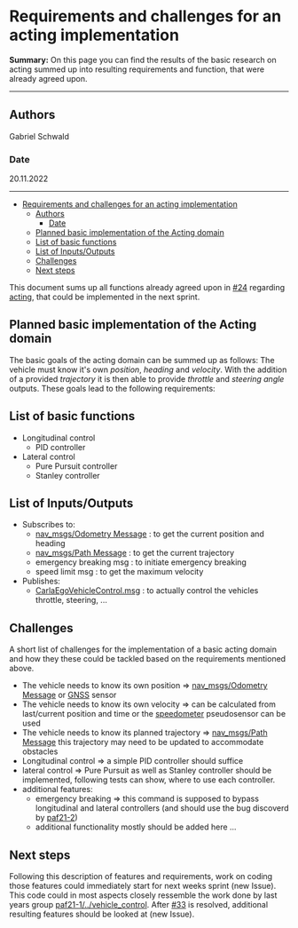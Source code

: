 # Requirements and challenges for an acting implementation

**Summary:** On this page you can find the results of the basic research on acting summed up into resulting requirements and function, that were already agreed upon.

---

## Authors

Gabriel Schwald

### Date

20.11.2022

---

<!-- TOC -->
- [Requirements and challenges for an acting implementation](#requirements-and-challenges-for-an-acting-implementation)
  - [Authors](#authors)
    - [Date](#date)
  - [Planned basic implementation of the Acting domain](#planned-basic-implementation-of-the-acting-domain)
  - [List of basic functions](#list-of-basic-functions)
  - [List of Inputs/Outputs](#list-of-inputsoutputs)
  - [Challenges](#challenges)
  - [Next steps](#next-steps)
<!-- TOC -->

This document sums up all functions already agreed upon in [#24](https://github.com/ll7/paf22/issues/24) regarding [acting](../01_acting/01_acting.md), that could be implemented in the next sprint.

## Planned basic implementation of the Acting domain

The basic goals of the acting domain can be summed up as follows:
The vehicle must know it's own _position_, _heading_ and _velocity_.
With the addition of a provided _trajectory_ it is then able to provide _throttle_ and _steering angle_ outputs.
These goals lead to the following requirements:

## List of basic functions

- Longitudinal control
  - PID controller
- Lateral control
  - Pure Pursuit controller
  - Stanley controller

## List of Inputs/Outputs

- Subscribes to:
  - [nav_msgs/Odometry Message](http://docs.ros.org/en/noetic/api/nav_msgs/html/msg/Odometry.html) : to get the current position and heading
  - [nav_msgs/Path Message](https://docs.ros.org/en/api/nav_msgs/html/msg/Path.html) : to get the current trajectory
  - emergency breaking msg : to initiate emergency breaking
  - speed limit msg : to get the maximum velocity
- Publishes:
  - [CarlaEgoVehicleControl.msg](https://carla.readthedocs.io/projects/ros-bridge/en/latest/ros_msgs/#carlaegovehiclecontrolmsg) : to actually control the vehicles throttle, steering, ...

## Challenges

A short list of challenges for the implementation of a basic acting domain and how they these could be tackled based on the requirements mentioned above.

- The vehicle needs to know its own position => [nav_msgs/Odometry Message](http://docs.ros.org/en/noetic/api/nav_msgs/html/msg/Odometry.html) or [GNSS](https://carla.readthedocs.io/en/latest/ref_sensors/#gnss-sensor) sensor
- The vehicle needs to know its own velocity => can be calculated from last/current position and time or the [speedometer](https://leaderboard.carla.org/#map-track) pseudosensor can be used
- The vehicle needs to know its planned trajectory => [nav_msgs/Path Message](https://docs.ros.org/en/api/nav_msgs/html/msg/Path.html) this trajectory may need to be updated to accommodate obstacles
- Longitudinal control => a simple PID controller should suffice
- lateral control => Pure Pursuit as well as Stanley controller should be implemented, following tests can show, where to use each controller.
- additional features:
  - emergency breaking => this command is supposed to bypass longitudinal and lateral controllers (and should use the bug discoverd by [paf21-2](https://github.com/ll7/paf21-2/tree/main/paf_ros/paf_actor#bugabuses))
  - additional functionality mostly should be added here ...

## Next steps

Following this description of features and requirements, work on coding those features could immediately start for next weeks sprint (new Issue). This code could in most aspects closely ressemble the work done by last years group [paf21-1/../vehicle_control](https://github.com/ll7/paf21-1/tree/master/components/vehicle_control/node/src/vehicle_control/driving).
After [#33](https://github.com/ll7/paf22/issues/33) is resolved, additional  resulting features should be looked at (new Issue).
